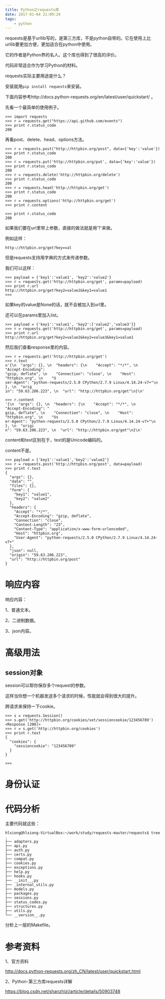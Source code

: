 ```yaml
---
title: Python之requests库
date: 2017-01-04 21:09:24
tags:
	- python
---
```




requests是基于urllib写的，是第三方库，不是python自带的。它在使用上比urllib要更加方便，更加适合在python中使用。

它的作者是Python界的名人。这个库也得到了很高的评价。

代码非常适合作为学习Python的材料。



requests实际主要用途是什么？



安装就用`pip install requests`来安装。

下面内容参考http://docs.python-requests.org/en/latest/user/quickstart/ 。



先看一个最简单的使用例子。

```
>>> import requests
>>> r = requests.get("https://api.github.com/events")
>>> print r.status_code
200
```

再看post、delete、head、options方法。

```
>>> r = requests.post("http://httpbin.org/post", data={'key':'value'})             
>>> print r.status_code
200
>>> r = requests.put('http://httpbin.org/put', data={'key':'value'})               
>>> print r.status_code
200
>>> r = requests.delete('http://httpbin.org/delete')
>>> print r.status_code
200
>>> r = requests.head('http://httpbin.org/get')
>>> print r.status_code
200
>>> r = requests.options('http://httpbin.org/get')
>>> print r.content

>>> print r.status_code
200
```



如果我们要在url里带上参数，直接的做法就是用'?'来做。

例如这样：

```
http://httpbin.org/get?key=val
```



但是requests支持用字典的方式来传递参数。

我们可以这样：

```
>>> payload = {'key1':'value1', 'key2':'value2'}
>>> r = requests.get('http://httpbin.org/get', params=payload)
>>> print r.url
http://httpbin.org/get?key2=value2&key1=value1
>>> 
```

如果key的value是None的话，就不会被加入到url里。

还可以在params里加入list。

```
>>> payload = {'key1':'value1', 'key2':['value2','value3']}
>>> r = requests.get('http://httpbin.org/get', params=payload)
>>> print r.url
http://httpbin.org/get?key2=value2&key2=value3&key1=value1
```



然后我们查看response里的内容。

```
>>> r = requests.get('http://httpbin.org/get')
>>> r.text
u'{\n  "args": {}, \n  "headers": {\n    "Accept": "*/*", \n    "Accept-Encoding": 
"gzip, deflate", \n    "Connection": "close", \n    "Host": "httpbin.org", \n    "U
ser-Agent": "python-requests/2.5.0 CPython/2.7.9 Linux/4.14.24-v7+"\n  }, \n  "orig
in": "59.63.206.223", \n  "url": "http://httpbin.org/get"\n}\n'
```

```
>>> r.content
'{\n  "args": {}, \n  "headers": {\n    "Accept": "*/*", \n    "Accept-Encoding": "
gzip, deflate", \n    "Connection": "close", \n    "Host": "httpbin.org", \n    "Us
er-Agent": "python-requests/2.5.0 CPython/2.7.9 Linux/4.14.24-v7+"\n  }, \n  "origi
n": "59.63.206.223", \n  "url": "http://httpbin.org/get"\n}\n'
```

content和text区别在于，text的是Unicode编码的。

content不是。



```
>>> payload = {'key1':'value1','key2':'value2'}
>>> r = requests.post('http://httpbin.org/post', data=payload)
>>> print r.text
{
  "args": {},
  "data": "",
  "files": {},
  "form": {
    "key1": "value1",
    "key2": "value2"
  },
  "headers": {
    "Accept": "*/*",
    "Accept-Encoding": "gzip, deflate",
    "Connection": "close",
    "Content-Length": "23",
    "Content-Type": "application/x-www-form-urlencoded",
    "Host": "httpbin.org",
    "User-Agent": "python-requests/2.5.0 CPython/2.7.9 Linux/4.14.24-v7+"          
  },
  "json": null,
  "origin": "59.63.206.223",
  "url": "http://httpbin.org/post"
}
```

# 响应内容

响应内容：

1、普通文本。

2、二进制数据。

3、json内容。



# 高级用法



## session对象

session可以帮你保存多个request的参数。

这样当你想一个机器发送多个请求的时候，性能就会得到很大的提升。

跨请求来保持一下cookie。

```
>>> s = requests.Session()
>>> s.get('http://httpbin.org/cookies/set/sessioncookie/123456789')
<Response [200]>
>>> r = s.get('http://httpbin.org/cookies')
>>> print r.text
{
  "cookies": {
    "sessioncookie": "123456789"
  }
}

>>> 
```



# 身份认证





# 代码分析

主要代码就这些：

```
hlxiong@hlxiong-VirtualBox:~/work/study/requests-master/requests$ tree
.
├── adapters.py
├── api.py
├── auth.py
├── certs.py
├── compat.py
├── cookies.py
├── exceptions.py
├── help.py
├── hooks.py
├── __init__.py
├── _internal_utils.py
├── models.py
├── packages.py
├── sessions.py
├── status_codes.py
├── structures.py
├── utils.py
└── __version__.py
```

分析上一层的Makefile。





# 参考资料

1、官方资料

http://docs.python-requests.org/zh_CN/latest/user/quickstart.html

2、Python-第三方库requests详解

https://blog.csdn.net/shanzhizi/article/details/50903748